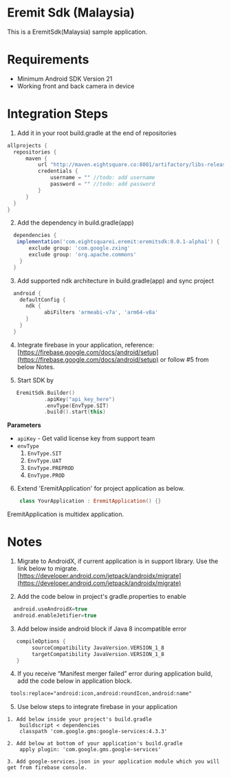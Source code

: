 # Eremit Sdk (Malaysia)
This is a EremitSdk(Malaysia) sample application. 

Requirements
============

* Minimum Android SDK Version 21
* Working front and back camera in device

Integration Steps
=================

1. Add it in your root build.gradle at the end of repositories
  ```gradle
  allprojects {
    repositories {
        maven {
            url "http://maven.eightsquare.co:8081/artifactory/libs-release-local"
            credentials {
                username = "" //todo: add username 
                password = "" //todo: add password
            }
        }
    }
}
```
2. Add the dependency in build.gradle(app)
```gradle
  dependencies {
   implementation('com.eightsquarei.eremit:eremitsdk:0.0.1-alpha1') {
       exclude group: 'com.google.zxing'
       exclude group: 'org.apache.commons'
    }
  }
```

3. Add supported ndk architecture in build.gradle(app) and sync project
```gradle
  android {
    defaultConfig {
      ndk {
            abiFilters 'armeabi-v7a', 'arm64-v8a'
      }
    }
  }
  ```

4. Integrate firebase in your application, reference: [https://firebase.google.com/docs/android/setup](https://firebase.google.com/docs/android/setup) or follow #5 from below Notes.

5. Start SDK by
```kotlin
   EremitSdk.Builder()
            .apiKey("api_key_here")
            .envType(EnvType.SIT)
            .build().start(this)
```
  **Parameters**  
  * `apiKey` - Get valid license key from support team
  * `envType`
    1. `EnvType.SIT`
    2. `EnvType.UAT`
    3. `EnvType.PREPROD`
    4. `EnvType.PROD`
6. Extend 'EremitApplication' for project application as below. 
```kotlin
    class YourApplication : EremitApplication() {}
```
EremitApplication is multidex application.

  
Notes
=======

1. Migrate to AndroidX, if current application is in support library. 
   Use the link below to migrate.
     [https://developer.android.com/jetpack/androidx/migrate](https://developer.android.com/jetpack/androidx/migrate)

2. Add the code below in project's gradle.properties to enable 
```gradle
  android.useAndroidX=true
  android.enableJetifier=true
```

3. Add below inside android block if Java 8 incompatible error
```gradle
   compileOptions {
        sourceCompatibility JavaVersion.VERSION_1_8
        targetCompatibility JavaVersion.VERSION_1_8
   }
```
4. If you receive “Manifest merger failed” error during application build, add the code below in application block.
```xml
 tools:replace="android:icon,android:roundIcon,android:name"
```

5. Use below steps to integrate firebase in your application
 ```
 1. Add below inside your project's build.gradle
     buildscript < dependencies
     classpath 'com.google.gms:google-services:4.3.3'

 2. Add below at bottom of your application's build.gradle
     apply plugin: 'com.google.gms.google-services'
     
 3. Add google-services.json in your application module which you will get from firebase console.
 ```
